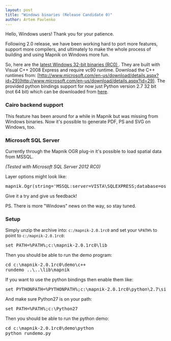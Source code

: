 ```yaml
---
layout: post
title: "Windows binaries (Release Candidate 0)"
author: Artem Pavlenko
---
```


Hello, Windows users! Thank you for your patience.

Following 2.0 release, we have been working hard to port more features, support more compilers, and ultimately to make the whole process of building and using Mapnik on Windows more fun.

So, here are the <a href="https://github.com/downloads/mapnik/mapnik/mapnik-2.0.1rc0.zip">latest Windows 32-bit binaries (RC0) </a>. They are built with Visual C++ 2008 Express and require vc90 runtime. Download the C++ runtimes from: [http://www.microsoft.com/en-us/download/details.aspx?id=29](http://www.microsoft.com/en-us/download/details.aspx?id=29). The provided python bindings support for now just Python version 2.7 32 bit (not 64 bit) which can be downloaded from [here](http://www.python.org/ftp/python/2.7.2/python-2.7.2.msi). 

### Cairo backend support

This feature has been around for a while in Mapnik but was missing from Windows binaries.
Now it's possible to generate PDF, PS and SVG on Windows, too.

### Microsoft SQL Server

Currently through the Mapnik OGR plug-in it's possible to load spatial data from MSSQL.

<i>(Tested with Microsoft SQL Server 2012 RC0)</i>

Layer options might look like:

<pre>
mapnik.Ogr(string='MSSQL:server=VISTA\SQLEXPRESS;database=osm;trusted_connection=yes',layer='roads',encoding="latin1")
</pre>

Give it a try and give us feedback!

PS. There is more "Windows" news on the way, so stay tuned.

### Setup

Simply unzip the archive into: `c:/mapnik-2.0.1rc0` and set your `%PATH%` to point to `c:/mapnik-2.0.1rc0`:

<pre>
set PATH=%PATH%;c:\mapnik-2.0.1rc0\lib
</pre>

Then you should be able to run the demo program:

<pre>
cd c:\mapnik-2.0.1rc0\demo\c++
rundemo ..\..\lib\mapnik
</pre>

If you want to use the python bindings then enable them like:

<pre>
set PYTHONPATH=%PYTHONPATH%;c:\mapnik-2.0.1rc0\python\2.7\site-packages;
</pre>

And make sure Python27 is on your path:

<pre>
set PATH=%PATH%;c:\Python27
</pre>

Then you should be able to run the python demo:

<pre>
cd c:\mapnik-2.0.1rc0\demo\python
python rundemo.py
</pre>






